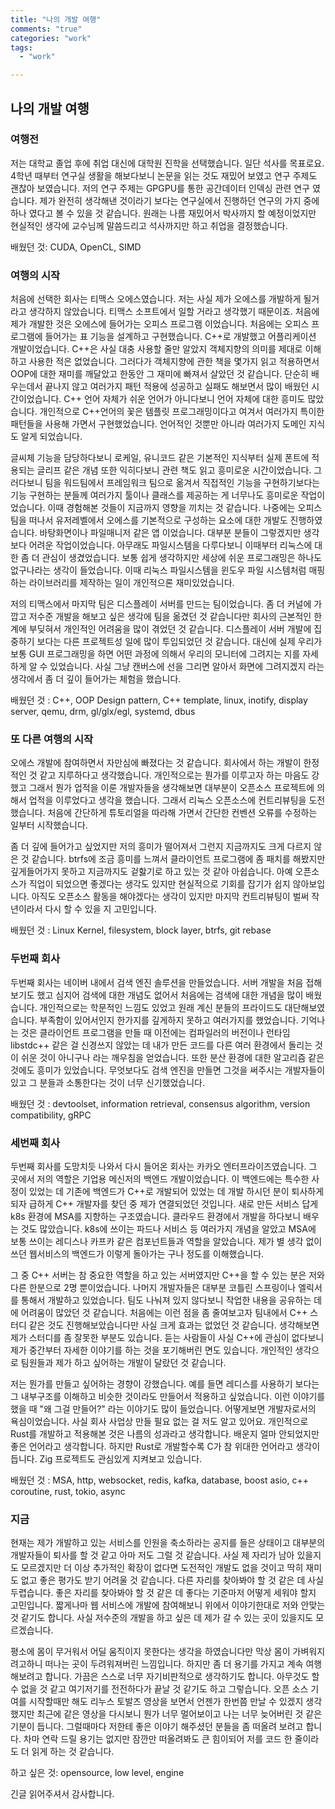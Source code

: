 ```yaml
---
title: "나의 개발 여행"
comments: "true"
categories: "work"
tags:
  - "work"

---
```


## 나의 개발 여행

### 여행전
저는 대학교 졸업 후에 취업 대신에 대학원 진학을 선택했습니다. 일단 석사를 목표로요. 4학년 때부터 연구실 생활을 해보다보니 논문을 읽는 것도 재밌어 보였고 연구 주제도 괜찮아 보였습니다.
저의 연구 주제는 GPGPU를 통한 공간데이터 인덱싱 관련 연구 였습니다. 제가 완전히 생각해낸 것이라기 보다는 연구실에서 진행하던 연구의 가지 중에 하나 였다고 볼 수 있을 것 같습니다.
원래는 나름 재밌어서 박사까지 할 예정이었지만 현실적인 생각에 교수님께 말씀드리고 석사까지만 하고 취업을 결정했습니다.

배웠던 것: CUDA, OpenCL, SIMD

### 여행의 시작
 처음에 선택한 회사는 티맥스 오에스였습니다. 저는 사실 제가 오에스를 개발하게 될거라고 생각하지 않았습니다. 티맥스 소프트에서 일할 거라고 생각했기 때문이죠. 처음에 제가 개발한 것은 오에스에 들어가는 오피스 프로그램 이었습니다. 처음에는 오피스 프로그램에 들어가는 표 기능을 설계하고 구현했습니다. C++로 개발했고 어플리케이션 개발이었습니다. C++은 사실 대충 사용할 줄만 알았지 객체지향의 의미를 제대로 이해하고 사용한 적은 없었습니다. 그러다가 객체지향에 관한 책을 몇가지 읽고 적용하면서 OOP에 대한 재미를 깨달았고 한동안 그 재미에 빠져서 살았던 것 같습니다. 단순히 배우는데서 끝나지 않고 여러가지 패턴 적용에 성공하고 실패도 해보면서 많이 배웠던 시간이었습니다. C++ 언어 자체가 쉬운 언어가 아니다보니 언어 자체에 대한 흥미도 많았습니다. 개인적으로 C++언어의 꽃은 템플릿 프로그래밍이다고 여겨서 여러가지 특이한 패턴들을 사용해 가면서 구현했었습니다. 
 언어적인 것뿐만 아니라 여러가지 도메인 지식도 알게 되었습니다. 
 
 글씨체 기능을 담당하다보니 로케일, 유니코드 같은 기본적인 지식부터 실제 폰트에 적용되는 글리프 같은 개념 또한 익히다보니 관련 책도 읽고 흥미로운 시간이었습니다. 그러다보니 팀을 워드팀에서 프레임워크 팀으로 옮겨서 직접적인 기능을 구현하기보다는 기능 구현하는 분들께 여러가지 툴이나 클래스를 제공하는 게 너무나도 흥미로운 작업이었습니다. 이때 경험해본 것들이 지금까지 영향을 끼치는 것 같습니다.
 나중에는 오피스팀을 떠나서 유저레벨에서 오에스를 기본적으로 구성하는 요소에 대한 개발도 진행하였습니다. 바탕화면이나 파일매니저 같은 앱 이었습니다. 대부분 분들이 그렇겠지만 생각보다 어려운 작업이었습니다. 아무래도 파일시스템을 다루다보니 이때부터 리눅스에 대한 좀 더 관심이 생겼었습니다. 보통 쉽게 생각하지만 세상에 쉬운 프로그래밍은 하나도 없구나라는 생각이 들었습니다. 이때 리눅스 파일시스템을 윈도우 파일 시스템처럼 매핑하는 라이브러리를 제작하는 일이 개인적으론 재미있었습니다.
 
 저의 티맥스에서 마지막 팀은 디스플레이 서버를 만드는 팀이었습니다. 좀 더 커널에 가깝고 저수준 개발을 해보고 싶은 생각에 팀을 옮겼던 것 같습니다만 회사의 근본적인 한계에 부딪혀서 개인적인 어려움을 많이 겪었던 것 같습니다. 디스플레이 서버 개발에 집중하기 보다는 다른 프로젝트성 일에 많이 투입되었던 것 같습니다. 대신에 실제 우리가 보통 GUI 프로그래밍을 하면 어떤 과정에 의해서 우리의 모니터에 그려지는 지를 자세하게 알 수 있었습니다. 사실 그냥 캔버스에 선을 그리면 알아서 화면에 그려지겠지 라는 생각에서 좀 더 깊이 들어가는 체험을 했습니다.

배웠던 것 : C++, OOP Design pattern, C++ template, linux, inotify, display server, qemu, drm, gl/glx/egl, systemd, dbus

### 또 다른 여행의 시작
오에스 개발에 참여하면서 자만심에 빠졌다는 것 같습니다. 회사에서 하는 개발이 한정적인 것 같고 지루하다고 생각했습니다. 개인적으로는 뭔가를 이루고자 하는 마음도 강했고 그래서 뭔가 업적을 이룬 개발자들을 생각해보면 대부분이 오픈소스 프로젝트에 의해서 업적을 이루었다고 생각을 했습니다. 그래서 리눅스 오픈소스에 컨트리뷰팅을 도전했습니다. 처음에 간단하게 튜토리얼을 따라해 가면서 간단한 컨벤션 오류를 수정하는 일부터 시작했습니다. 

좀 더 깊에 들어가고 싶었지만 저의 흥미가 떨어져서 그런지 지금까지도 크게 다르지 않은 것 같습니다. btrfs에 조금 흥미를 느껴서 클라이언트 프로그램에 좀 패치를 해봤지만 깊게들어가지 못하고 지금까지도 겉핧기로 하고 있는 것 같아 아쉽습니다. 아예 오픈소스가 직업이 되었으면 좋겠다는 생각도 있지만 현실적으로 기회를 잡기가 쉽지 않아보입니다. 아직도 오픈소스 활동을 해야겠다는 생각이 있지만 마지막 컨트리뷰팅이 벌써 작년이라서 다시 할 수 있을 지 고민입니다.

배웠던 것 : Linux Kernel, filesystem, block layer, btrfs, git rebase

### 두번째 회사
 두번째 회사는 네이버 내에서 검색 엔진 솔루션을 만들었습니다. 서버 개발을 처음 접해보기도 했고 심지어 검색에 대한 개념도 없어서 처음에는 검색에 대한 개념을 많이 배웠습니다. 개인적으로는 학문적인 느낌도 있었고 원래 계신 분들의 프라이드도 대단해보였습니다. 부족함이 있어서인지 한가지를 깊게하지 못하고 여러가지를 했었습니다. 기억나는 것은 클라이언트 프로그램을 만들 때 이전에는 컴파일러의 버전이나 런타임 libstdc++ 같은 걸 신경쓰지 않았는 데 내가 만든 코드를 다른 여러 환경에서 돌리는 것이 쉬운 것이 아니구나 라는 깨우침을 얻었습니다. 또한 분산 환경에 대한 알고리즘 같은 것에도 흥미가 있었습니다. 무엇보다도 검색 엔진을 만들면 그것을 써주시는 개발자들이 있고 그 분들과 소통한다는 것이 너무 신기했었습니다.

배웠던 것 : devtoolset, information retrieval, consensus algorithm, version compatibility, gRPC 

### 세번째 회사
 두번째 회사를 도망치듯 나와서 다시 들어온 회사는 카카오 엔터프라이즈였습니다. 그 곳에서 저의 역할은 기업용 메신저의 백엔드 개발이었습니다. 이 백엔드에는 특수한 사정이 있었는 데 기존에 백엔드가 C++로 개발되어 있었는 데 개발 하시던 분이 퇴사하게 되자 급하게 C++ 개발자를 찾던 중 제가 연결되었던 것입니다. 새로 만든 서비스 답게 k8s 환경에 MSA를 지향하는 구조였습니다. 클라우드 환경에서 개발을 하다보니 배우는 것도 많았습니다. k8s에 쓰이는 파드나 서비스 등 여러가지 개념을 알았고 MSA에 보통 쓰이는 레디스나 카프카 같은 컴포넌트들과 역할을 알았습니다. 제가 별 생각 없이 쓰던 웹서비스의 백엔드가 이렇게 돌아가는 구나 정도를 이해했습니다. 
 
 그 중 C++ 서버는 참 중요한 역할을 하고 있는 서버였지만 C++을 할 수 있는 분은 저와 다른 한분으로 2명 뿐이었습니다. 나머지 개발자들은 대부분 코틀린 스프링이나 엘릭서를 통해서 개발하고 있었습니다. 팀도 나눠져 있지 않다보니 작업한 내용을 공유하는 데에 어려움이 많았던 것 같습니다. 처음에는 이런 점을 좀 줄여보고자 팀내에서 C++ 스터디 같은 것도 진행해보았습니다만 사실 크게 효과는 없었던 것 같습니다.  생각해보면 제가 스터디를 좀 잘못한 부분도 있습니다. 듣는 사람들이 사실 C++에 관심이 없다보니 제가 중간부터 자세한 이야기를 하는 것을 포기해버린 면도 있습니다. 
 개인적인 생각으로 팀원들과 제가 하고 싶어하는 개발이 달랐던 것 같습니다. 
 
 저는 뭔가를 만들고 싶어하는 경향이 강했습니다. 예를 들면 레디스를 사용하기 보다는 그 내부구조를 이해하고 비슷한 것이라도 만들어서 적용하고 싶었습니다. 이런 이야기를 했을 때 "왜 그걸 만들어?" 라는 이야기도 많이 들었습니다. 어떻게보면 개발자로서의 욕심이었습니다. 사실 회사 사업상 만들 필요 없는 걸 저도 알고 있어요.
 개인적으로 Rust를 개발하고 적용해본 것은 나름의 성과라고 생각합니다. 배운지 얼마 안되었지만 좋은 언어라고 생각합니다. 하지만 Rust로 개발할수록 C가 참 위대한 언어라고 생각이 듭니다. Zig 프로젝트도 관심있게 지켜보고 있습니다.

배웠던 것 : MSA, http, websocket, redis, kafka, database, boost asio, c++ coroutine, rust, tokio, async

### 지금
 현재는 제가 개발하고 있는 서비스를 인원을 축소하라는 공지를 들은 상태이고 대부분의 개발자들이 퇴사를 할 것 같고 아마 저도 그럴 것 같습니다. 사실 제 자리가 남아 있을지도 모르겠지만 더 이상 추가적인 확장이 없다면 도전적인 개발도 없을 것이고 딱히 재미도 없고 좋은 평가도 받기 어려울 것 같습니다. 
 다른 자리를 찾아봐야 할 것 같은 데 사실 두렵습니다. 좋은 자리를 찾아봐야 할 것 같은 데 좋다는 기준마저 어떻게 세워야 할지 고민입니다. 짧게나마 웹 서비스에 개발에 참여해보니 위에서 이야기한대로 저와 안맞는 것 같기도 합니다. 사실 저수준의 개발을 하고 싶은 데 제가 갈 수 있는 곳이 있을지도 모르겠습니다.
 
 평소에 몸이 무거워서 어딜 움직이지 못한다는 생각을 하였습니다만 막상 몸이 가벼워지려고하니 떠나는 곳이 두려워져버린 느낌입니다. 하지만 좀 더 용기를 가지고 계속 여행 해보려고 합니다.
 가끔은 스스로 너무 자기비판적으로 생각하기도 합니다. 아무것도 할 수 없을 것 같고 여기저기를 전전하다가 끝날 것 같기도 하고 그렇습니다. 오픈 소스 기여를 시작할때만 해도 리누스 토발즈 영상을 보면서 언젠가 한번쯤 만날 수 있겠지 생각했지만 최근에 같은 영상을 다시보니 뭔가 너무 멀어보이고 나는 너무 늦어버린 것 같은 기분이 듭니다.
 그럴때마다 저한테 좋은 이야기 해주셨던 분들을 좀 떠올려 보려고 합니다. 차마 연락 드릴 용기는 없지만 잠깐만 떠올려봐도 큰 힘이되어 저를 코드 한 줄이라도 더 읽게 하는 것 같습니다.

하고 싶은 것: opensource, low level, engine

긴글 읽어주셔서 감사합니다.

